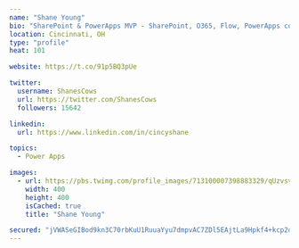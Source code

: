 ```yaml
---
name: "Shane Young"
bio: "SharePoint & PowerApps MVP - SharePoint, O365, Flow, PowerApps consulting? @PowerApps911 | Pure Snark? You found it."
location: Cincinnati, OH
type: "profile"
heat: 101

website: https://t.co/91p5BQ3pUe

twitter:
  username: ShanesCows
  url: https://twitter.com/ShanesCows
  followers: 15642

linkedin:
  url: https://www.linkedin.com/in/cincyshane

topics:
  - Power Apps

images:
  - url: https://pbs.twimg.com/profile_images/713100007398883329/qUzvsvQ3_400x400.jpg
    width: 400
    height: 400
    isCached: true
    title: "Shane Young"

secured: "jVWASeGIBod9kn3C70rbKuU1RuuaYyu7dmpvAC7ZDl5EAjtLa9Hpkf4+kcp2dRTlez6Dvv5m9U1g+hOwk1zttwhqfDVVDJJQtv3cahDSnTXGO7SzFR7JiOIk2PRCoXWNCz8yJnRkrBoYgw9+7teN3ixge4uiKH0gW9guXU184L5C9f80NgGTFIEDVID45kuiAhwBGimLTjjcJSkjG1P7UmIo9AjRTFfYGf6oD/YE8pmLr70jgRw2qW1VjN+54JXoo9GhXDM7H7ob9OGpylWPMjXC1dPsIf7eYemu1jpaUmyT6Wa2JXmvldmbmRqXRCaoPuAcew/+eaXDHnzpWhS8FT1zIRpI4cWPigRPanrtXKX9n1pgqMMWAvheFS7fcIf5hYQ3Dr0Y7C5BxQfHOmVnfqWj7TanuVCEAkkZ8dDjs/0=;bEOHLBBH1moktBLGeMkIoA=="
---
```



